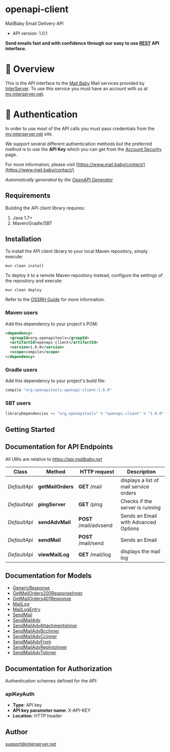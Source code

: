 # openapi-client

MailBaby Email Delivery API
- API version: 1.0.1

**Send emails fast and with confidence through our easy to use [REST](https://en.wikipedia.org/wiki/Representational_state_transfer) API interface.**


# 📌 Overview

This is the API interface to the [Mail Baby](https//mail.baby/) Mail services provided by [InterServer](https://www.interserver.net). To use this service you must have an account with us at [my.interserver.net](https://my.interserver.net).


# 🔐 Authentication

In order to use most of the API calls you must pass credentials from the [my.interserver.net](https://my.interserver.net/) site.

We support several different authentication methods but the preferred method is to use the **API Key** which you can get from the [Account Security](https://my.interserver.net/account_security) page.


  For more information, please visit [https://www.mail.baby/contact/](https://www.mail.baby/contact/)

*Automatically generated by the [OpenAPI Generator](https://openapi-generator.tech)*

## Requirements

Building the API client library requires:
1. Java 1.7+
2. Maven/Gradle/SBT

## Installation

To install the API client library to your local Maven repository, simply execute:

```shell
mvn clean install
```

To deploy it to a remote Maven repository instead, configure the settings of the repository and execute:

```shell
mvn clean deploy
```

Refer to the [OSSRH Guide](http://central.sonatype.org/pages/ossrh-guide.html) for more information.

### Maven users

Add this dependency to your project's POM:

```xml
<dependency>
  <groupId>org.openapitools</groupId>
  <artifactId>openapi-client</artifactId>
  <version>1.0.0</version>
  <scope>compile</scope>
</dependency>
```

### Gradle users

Add this dependency to your project's build file:

```groovy
compile "org.openapitools:openapi-client:1.0.0"
```

### SBT users

```scala
libraryDependencies += "org.openapitools" % "openapi-client" % "1.0.0"
```

## Getting Started

## Documentation for API Endpoints

All URIs are relative to *https://api.mailbaby.net*

Class | Method | HTTP request | Description
------------ | ------------- | ------------- | -------------
*DefaultApi* | **getMailOrders** | **GET** /mail | displays a list of mail service orders
*DefaultApi* | **pingServer** | **GET** /ping | Checks if the server is running
*DefaultApi* | **sendAdvMail** | **POST** /mail/advsend | Sends an Email with Advanced Options
*DefaultApi* | **sendMail** | **POST** /mail/send | Sends an Email
*DefaultApi* | **viewMailLog** | **GET** /mail/log | displays the mail log


## Documentation for Models

 - [GenericResponse](GenericResponse.md)
 - [GetMailOrders200ResponseInner](GetMailOrders200ResponseInner.md)
 - [GetMailOrders401Response](GetMailOrders401Response.md)
 - [MailLog](MailLog.md)
 - [MailLogEntry](MailLogEntry.md)
 - [SendMail](SendMail.md)
 - [SendMailAdv](SendMailAdv.md)
 - [SendMailAdvAttachmentsInner](SendMailAdvAttachmentsInner.md)
 - [SendMailAdvBccInner](SendMailAdvBccInner.md)
 - [SendMailAdvCcInner](SendMailAdvCcInner.md)
 - [SendMailAdvFrom](SendMailAdvFrom.md)
 - [SendMailAdvReplytoInner](SendMailAdvReplytoInner.md)
 - [SendMailAdvToInner](SendMailAdvToInner.md)


## Documentation for Authorization

Authentication schemes defined for the API:
### apiKeyAuth

- **Type**: API key
- **API key parameter name**: X-API-KEY
- **Location**: HTTP header


## Author

support@interserver.net

